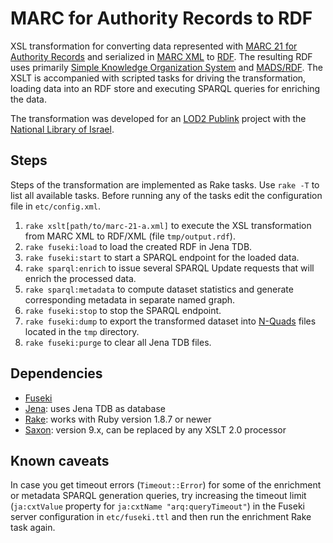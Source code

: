 # MARC for Authority Records to RDF

XSL transformation for converting data represented with [MARC 21 for Authority Records](http://loc.gov/marc/authority/) and serialized in [MARC XML](http://www.loc.gov/standards/marcxml/) to [RDF](http://www.w3.org/RDF/). The resulting RDF uses primarily [Simple Knowledge Organization System](http://www.w3.org/TR/skos-primer/) and [MADS/RDF](http://www.loc.gov/standards/mads/rdf/). The XSLT is accompanied with scripted tasks for driving the transformation, loading data into an RDF store and executing SPARQL queries for enriching the data.

The transformation was developed for an [LOD2 Publink](http://lod2.eu/Article/Publink.html) project with the [National Library of Israel](http://web.nli.org.il/sites/nli/english). 

## Steps

Steps of the transformation are implemented as Rake tasks. Use `rake -T` to list all available tasks. Before running any of the tasks edit the configuration file in `etc/config.xml`.

1. `rake xslt[path/to/marc-21-a.xml]` to execute the XSL transformation from MARC XML to RDF/XML (file `tmp/output.rdf`).
2. `rake fuseki:load` to load the created RDF in Jena TDB.
3. `rake fuseki:start` to start a SPARQL endpoint for the loaded data.
4. `rake sparql:enrich` to issue several SPARQL Update requests that will enrich the processed data.
5. `rake sparql:metadata` to compute dataset statistics and generate corresponding metadata in separate named graph.
6. `rake fuseki:stop` to stop the SPARQL endpoint.
7. `rake fuseki:dump` to export the transformed dataset into [N-Quads](http://www.w3.org/TR/n-quads/) files located in the `tmp` directory.
8. `rake fuseki:purge` to clear all Jena TDB files.

## Dependencies

* [Fuseki](http://jena.apache.org/documentation/serving_data/)
* [Jena](http://jena.apache.org/): uses Jena TDB as database 
* [Rake](http://rake.rubyforge.org/): works with Ruby version 1.8.7 or newer
* [Saxon](http://saxon.sourceforge.net/): version 9.x, can be replaced by any XSLT 2.0 processor

## Known caveats

In case you get timeout errors (`Timeout::Error`) for some of the enrichment or metadata SPARQL generation queries, try increasing the timeout limit (`ja:cxtValue` property for `ja:cxtName "arq:queryTimeout"`) in the Fuseki server configuration in `etc/fuseki.ttl` and then run the enrichment Rake task again.  
